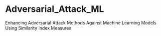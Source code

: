 # Adversarial_Attack_ML
Enhancing Adversarial Attack Methods  Against Machine Learning Models Using  Similarity Index Measures  

